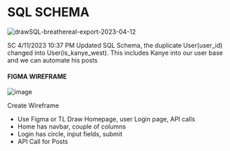 # SQL SCHEMA

![drawSQL-breathereal-export-2023-04-12](https://user-images.githubusercontent.com/54126946/231333390-cc2bd3d0-c7d9-4ce4-aea5-469452085e2a.png)

SC 4/11/2023 10:37 PM Updated SQL Schema, the duplicate User(user_id) changed into User(is_kanye_west). This includes Kanye into our user base and we can automate his posts 

#### FIGMA WIREFRAME

![image](https://user-images.githubusercontent.com/54126946/231354547-c671d094-d3be-4d80-a2dc-65c1a83a902c.png)



Create Wireframe
  - Use Figma or TL Draw
  Homepage, user Login page, API calls
  - Home has navbar, couple of columns
  - Login has circle, input fields, submit
  - API Call for Posts



